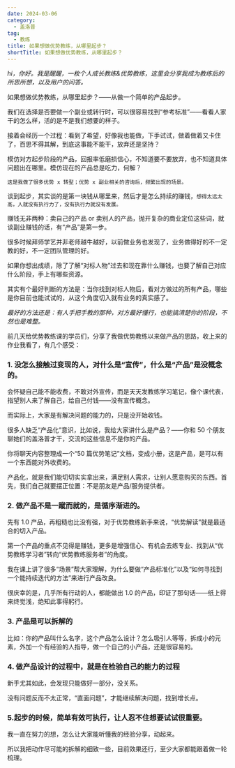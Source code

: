 ```yaml
---
date: 2024-03-06
category:
  - 盖洛普
tag:
  - 教练
title: 如果想做优势教练，从哪里起步？
shortTitle: 如果想做优势教练，从哪里起步？
---
```


*hi，你好。我是醒醒，一枚个人成长教练&优势教练，这里会分享我成为教练后的所思所想，以及用户的问答。*

如果想做优势教练，从哪里起步？——从做一个简单的产品起步。

我们在选择是否要做一个副业或转行时，可以很容易找到“参考标准”——看看人家干的怎么样，活的是不是我们想要的样子。

接着会经历一个过程：看到了希望，好像我也能做，下手试试，做着做着又卡住了，百思不得其解，到底这事能不能干，放弃还是坚持？

模仿对方起步阶段的产品，回报率低磨损信心，不知道要不要放弃，也不知道具体问题出在哪里。模仿现在的产品总是吃力，何解？

`这是我做了很多优势 x 转型；优势 x 副业相关的咨询后，频繁出现的场景。`

谈到起步，其实谈的是第一块钱从哪里来，然后才是怎么持续的赚钱，`想得太远太高，人就没有执行力了，没有执行力就没有发展。`

赚钱无非两种：卖自己的产品 or 卖别人的产品，抛开复杂的商业定位这些词，就谈副业赚钱的话，有“产品”是第一步。

很多时候拜师学艺并非老师越牛越好，以前做业务也发现了，业务做得好的不一定教的好，不一定团队管理的好。

如果你想出成绩，除了了解“对标人物”过去和现在靠什么赚钱，也要了解自己对应什么阶段，手上有哪些资源。

其实有个最好判断的方法是：当你找到对标人物后，看对方做过的所有产品，哪些是你目前也能试试的，从这个角度切入就有业务的真实感了。

*最好的方法还是：有人手把手教的那种，对方最好懂行，也能搞清楚你的阶段，不然也是难整。*

前几天给优势教练课的学员们，分享了我做优势教练以来做产品的思路，收上来的作业我看了，有几个感受：

### 1. 没怎么接触过变现的人，对什么是“宣传”，什么是“产品”是没概念的。

会怀疑自己能不能收费，不敢对外宣传，而是天天发教练学习笔记，像个课代表，指望别人来了解自己，给自己付钱——没有宣传概念。

而实际上，大家是有解决问题的能力的，只是没开始收钱。

很多人缺乏“产品化”意识，比如说，我给大家讲什么是产品？——你和 50 个朋友聊她们的盖洛普才干，交流的这些信息不是你的产品。

你将聊天内容整理成一个“50 篇优势笔记”文档，变成小册，这是产品，是可以有一个东西能对外收费的。

产品化，就是我们能切切实实拿出来，满足别人需求，让别人愿意购买的东西。首先，我们自己就要摆正位置：不是朋友是产品/服务提供者。

### 2. 做产品不是一蹴而就的，是循序渐进的。

先有 1.0 产品，再粗糙也比没有强，对于优势教练新手来说，“优势解读”就是最适合的切入产品。

第一个产品的重点不见得是赚钱，更多是增强信心、有机会去练专业、找到从“优势教练学习者”转向“优势教练服务者”的角度。

我在课上讲了很多“场景”帮大家理解，为什么要做“产品标准化”以及“如何寻找到一个能持续迭代的方法”来进行产品改良。

很庆幸的是，几乎所有行动的人，都能做出 1.0 的产品，印证了那句话——纸上得来终觉浅，绝知此事得躬行。

### 3. 产品是可以拆解的

比如：你的产品叫什么名字，这个产品怎么设计？怎么吸引人等等，拆成小的元素，外加一个有经验的人指导，做一个自己的小产品，还是很容易的。

### 4. 做产品设计的过程中，就是在检验自己的能力的过程

新手尤其如此，会发现只能做好一部分，没关系。

没有问题反而不太正常，“直面问题”，才能继续解决问题，找到增长点。

### 5.起步的时候，简单有效可执行，让人忍不住想要试试很重要。

我一直在努力的想，怎么让大家能听懂我的经验分享，动起来。

所以我把动作尽可能的拆解的细致一些，目前效果还行，至少大家都能跟着做一轮梳理。